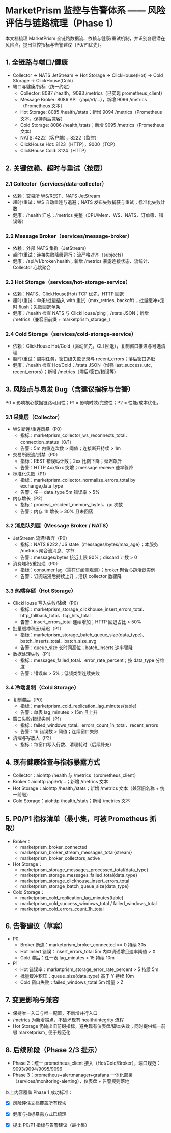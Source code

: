 # MarketPrism 监控与告警体系 —— 风险评估与链路梳理（Phase 1）

本文档梳理 MarketPrism 全链路数据流、依赖与健康/重试机制，并识别各层潜在风险点，提出监控指标与告警建议（P0/P1优先）。

## 1. 全链路与端口/健康
- Collector → NATS JetStream → Hot Storage → ClickHouse(Hot) → Cold Storage → ClickHouse(Cold)
- 端口与健康/指标（统一约定）
  - Collector: 8087 /health，9093 /metrics（已实现 prometheus_client）
  - Message Broker: 8086 API（/api/v1/...），新增 9096 /metrics（Prometheus 文本）
  - Hot Storage: 8085 /health,/stats；新增 9094 /metrics（Prometheus 文本，保持向后兼容）
  - Cold Storage: 8086 /health,/stats；新增 9095 /metrics（Prometheus 文本）
  - NATS: 4222（客户端），8222（监控）
  - ClickHouse Hot: 8123（HTTP），9000（TCP）
  - ClickHouse Cold: 8124（HTTP）

## 2. 关键依赖、超时与重试（按层）
### 2.1 Collector（services/data-collector）
- 依赖：交易所 WS/REST、NATS JetStream
- 超时/重试：WS 自动重连与退避；NATS 发布失败捕获与重试；标准化失败计数
- 健康：/health 汇总；/metrics 完整（CPU/Mem、WS、NATS、订单簿、错误等）

### 2.2 Message Broker（services/message-broker）
- 依赖：外部 NATS 集群（JetStream）
- 超时/重试：连接失败降级运行；流严格对齐（subjects）
- 健康：/api/v1/broker/health；新增 /metrics 暴露连接状态、流统计、Collector 心跳聚合

### 2.3 Hot Storage（services/hot-storage-service）
- 依赖：NATS、ClickHouse(Hot) TCP 优先，HTTP 回退
- 超时/重试：单条/批量插入 with 重试（max_retries, backoff）；批量缓冲+定时 flush；失败回退单条
- 健康：/health 检查 NATS 与 ClickHouse/ping；/stats JSON；新增 /metrics（兼容旧前缀 + marketprism_storage_）

### 2.4 Cold Storage（services/cold-storage-service）
- 依赖：ClickHouse Hot/Cold（驱动优先，CLI 回退），复制窗口推进与可选清理
- 超时/重试：周期任务，窗口级失败记录与 recent_errors；落后窗口追赶
- 健康：/health 检查 Hot/Cold；/stats JSON（增强 last_success_utc, recent_errors）；新增 /metrics（滞后/窗口/错误等）

## 3. 风险点与易发 Bug（含建议指标与告警）

P0 = 影响核心数据链路可用性；P1 = 影响时效/完整性；P2 = 性能/成本优化。

### 3.1 采集层（Collector）
- WS 断连/重连风暴（P0）
  - 指标：marketprism_collector_ws_reconnects_total、connection_status（0/1）
  - 告警：5m 内重连次数 > 阈值；连接断开持续 > 1m
- 交易所限流/封禁（P0）
  - 指标：REST 错误码计数；2xx 比例下降；延迟飙升
  - 告警：HTTP 4xx/5xx 突增；message receive 速率骤降
- 标准化失败（P1）
  - 指标：marketprism_collector_normalize_errors_total by exchange,data_type
  - 告警：任一 data_type 5m 错误率 > 5%
- 内存增长（P2）
  - 指标：process_resident_memory_bytes、gc 次数
  - 告警：内存 1h 增长 > 30% 且未回落

### 3.2 消息队列层（Message Broker / NATS）
- JetStream 流满/丢弃（P0）
  - 指标：NATS 8222 / JS state（messages/bytes/max_age）；本服务 /metrics 聚合流消息、字节
  - 告警：messages/bytes 接近上限 90%；discard 计数 > 0
- 消费堆积/重投递（P0）
  - 指标：consumer lag（需在订阅侧观测）；broker 聚合心跳活跃实例
  - 告警：订阅端滞后持续上升；活跃 collector 数骤降

### 3.3 热端存储（Hot Storage）
- ClickHouse 写入失败/降级（P0）
  - 指标：marketprism_storage_clickhouse_insert_errors_total、http_fallback_total、tcp_hits_total
  - 告警：insert_errors_total 连续增加；HTTP 回退占比 > 50%
- 批量缓冲积压/延迟（P1）
  - 指标：marketprism_storage_batch_queue_size{data_type}、batch_inserts_total、batch_size_avg
  - 告警：queue_size 长时间高位；batch_inserts 速率骤降
- 数据处理失败（P1）
  - 指标：messages_failed_total、error_rate_percent；按 data_type 分维度
  - 告警：错误率 > 5%；低频类型连续失败

### 3.4 冷端复制（Cold Storage）
- 复制滞后（P0）
  - 指标：marketprism_cold_replication_lag_minutes{table}
  - 告警：单表 lag_minutes > 15m 且上升
- 窗口失败/错误尖刺（P1）
  - 指标：failed_windows_total、errors_count_1h_total、recent_errors
  - 告警：1h 错误数 > 阈值；连续窗口失败
- 清理与写放大（P2）
  - 指标：每窗口写入行数、清理耗时（后续补充）

## 4. 现有健康检查与指标暴露方式
- Collector：aiohttp /health 与 /metrics（prometheus_client）
- Broker：aiohttp /api/v1/...；新增 /metrics 文本
- Hot Storage：aiohttp /health,/stats；新增 /metrics 文本（兼容旧名称 + 统一前缀）
- Cold Storage：aiohttp /health,/stats；新增 /metrics 文本

## 5. P0/P1 指标清单（最小集，可被 Prometheus 抓取）
- Broker：
  - marketprism_broker_connected
  - marketprism_broker_stream_messages_total{stream}
  - marketprism_broker_collectors_active
- Hot Storage：
  - marketprism_storage_messages_processed_total{data_type}
  - marketprism_storage_messages_failed_total{data_type}
  - marketprism_storage_clickhouse_insert_errors_total
  - marketprism_storage_batch_queue_size{data_type}
- Cold Storage：
  - marketprism_cold_replication_lag_minutes{table}
  - marketprism_cold_success_windows_total / failed_windows_total
  - marketprism_cold_errors_count_1h_total

## 6. 告警建议（草案）
- P0
  - Broker 断连：marketprism_broker_connected == 0 持续 30s
  - Hot Insert 错误：insert_errors_total 5m 内单调递增且速率阈值 > X
  - Cold 滞后：任一表 lag_minutes > 15 持续 10m
- P1
  - Hot 错误率：marketprism_storage_error_rate_percent > 5 持续 5m
  - 批量缓冲积压：queue_size{data_type} 高于 Y 持续 10m
  - Cold 窗口失败：failed_windows_total 5m 增量 > Z

## 7. 变更影响与兼容
- 保持唯一入口与唯一配置，不新增并行入口
- /metrics 为新增端点，不破坏现有 health/integrity 流程
- Hot Storage 仍输出旧前缀指标，避免现有仪表盘/脚本失效；同时提供统一前缀 marketprism_ 便于规范化

## 8. 后续阶段（Phase 2/3 提示）
- Phase 2：统一 prometheus_client 接入（Hot/Cold/Broker），端口规范：9093/9094/9095/9096
- Phase 3：prometheus+alertmanager+grafana 一体化部署（services/monitoring-alerting），仪表盘 + 告警规则落地

以上内容覆盖 Phase 1 成功标准：
- [x] 风险评估文档覆盖所有模块
- [x] 健康与指标暴露方式已梳理
- [x] 提出 P0/P1 指标与告警建议（最小集）

